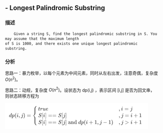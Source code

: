 ## - Longest Palindromic Substring

### 描述

```
    Given a string S, find the longest palindromic substring in S. You may assume that the maximum length
of S is 1000, and there exists one unique longest palindromic substring.
```

### 分析

思路一：暴力枚举，以每个元素为中间元素，同时从左右出发，注意奇偶，复杂度 $O(n^2)$。

思路二：动规，复杂度 $O(n^2)$。设状态为 dp(i,j) ，表示区间 [i,j] 是否为回文串，则状态转移方程为

![](https://github.com/Pen9uin/LeetCode/blob/master/%E5%AD%97%E7%AC%A6%E4%B8%B2/imgs/Longest%20Palindromic%20Substring.png)

